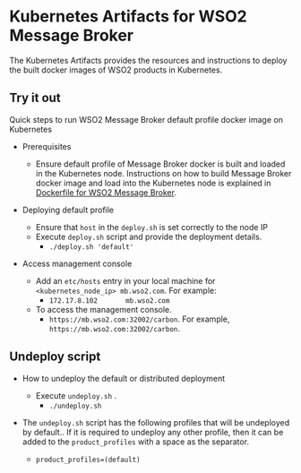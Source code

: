 # Kubernetes Artifacts for WSO2 Message Broker #
The Kubernetes Artifacts provides the resources and instructions to deploy the built docker images of WSO2 products in Kubernetes.

## Try it out
Quick steps to run WSO2 Message Broker default profile docker image on Kubernetes

* Prerequisites
    - Ensure default profile of Message Broker docker is built and loaded in the Kubernetes node.
    Instructions on how to build Message Broker docker image and load into the Kubernetes node is explained in [Dockerfile for WSO2 Message Broker](https://github.com/wso2/dockerfiles/tree/master/wso2mb#building-the-docker-images).

* Deploying default profile
    - Ensure that `host` in the `deploy.sh` is set correctly to the node IP  
    - Execute `deploy.sh` script and provide the deployment details.
        + `./deploy.sh 'default'`

* Access management console
    - Add an `etc/hosts` entry in your local machine for `<kubernetes_node_ip> mb.wso2.com`. For example:
        + `172.17.8.102       mb.wso2.com`
    - To access the management console.
        +  `https://mb.wso2.com:32002/carbon`. For example, `https://mb.wso2.com:32002/carbon`.

## Undeploy script

* How to undeploy the default or distributed deployment
    - Execute `undeploy.sh` .
        + `./undeploy.sh`   
                
* The `undeploy.sh` script has the following profiles that will be undeployed by default.. If it is required to undeploy any other profile, then it can be added to the `product_profiles` with a space as the separator.
    - `product_profiles=(default)`
